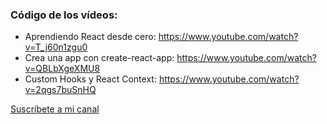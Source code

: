 ### Código de los vídeos:

* Aprendiendo React desde cero: https://www.youtube.com/watch?v=T_j60n1zgu0
* Crea una app con create-react-app: https://www.youtube.com/watch?v=QBLbXgeXMU8
* Custom Hooks y React Context: https://www.youtube.com/watch?v=2qgs7buSnHQ

[Suscríbete a mi canal](https://www.youtube.com/c/midudev?sub_confirmation=1)
